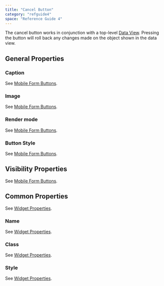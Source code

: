 ```yaml
---
title: "Cancel Button"
category: "refguide4"
space: "Reference Guide 4"
---
```

The cancel button works in conjunction with a top-level [Data View](data-view). Pressing the button will roll back any changes made on the object shown in the data view.

## General Properties

### Caption

See [Mobile Form Buttons](mobile-form-buttons).

### Image

See [Mobile Form Buttons](mobile-form-buttons).

### Render mode

See [Mobile Form Buttons](mobile-form-buttons).

### Button Style

See [Mobile Form Buttons](mobile-form-buttons).

## Visibility Properties

See [Mobile Form Buttons](mobile-form-buttons).

## Common Properties

See [Widget Properties](widget-properties).

### Name

See [Widget Properties](widget-properties).

### Class

See [Widget Properties](widget-properties).

### Style

See [Widget Properties](widget-properties).